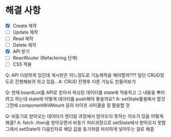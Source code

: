 # 해결 사항

- [x] Create 제작
- [ ] Update 제작
- [ ] Read 제작
- [ ] Delete 제작
- [x] API 받기
- [ ] ReactRouter (Refactoring 단계)
- [ ] CSS 적용

Q: API 다양하게 있던데 게시판은 어느정도로 기능제작을 해야할까??? 일단 CRUD정도로 진행해보려 하고 있음..
A: CRUD 진행후 다른 기능도 만들어보기

Q: 현재 boardList를 API로 받아서 파싱된 데이터를 state에 적용하고 그 내용을 뿌리려고 하는데 state에 어떻게 데이터를 push해야 좋을까요?
A: setState활용해서 할것 그전에 componentWillMount 등의 라이프 사이클을 잘 활용할 것

Q: 비동기로 받아오는 데이터가 렌더링 과정에서 받아오지 못하는 이슈가 있음 어떻게해결?
A: fetch .then을 받아오면서 비동기 처리과정으로 setState에서 받아오지 못함 그래서 setState의 다음인자로 해당 값을 동기처럼 처리하게 넣어두는 걸로 해결 
